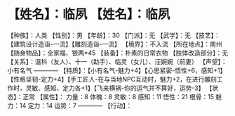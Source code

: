# 【姓名】：临夙 【姓名】：临夙
【种族】：人类
【性别】：男
【年龄】：30
【门派】：无
【武学】：无
【技艺】：【建筑设计造诣-一流】【雕刻造诣-一流】
【境界】：不入流
【所在地点】：南州
【随身物品】：全家福、银两*45
【装备】：朴素的日常衣物
【肢体改造部分】：无
【关系】：温科（友人）、十一（助手）、临灵（女儿）、汪婉婉（前妻）
【声望】：小有名气
————
【特质】：【小有名气-魅力+4】【心思紧密-悟性+6，感知+1】【性格坚韧-定力+4】【手工匠人-在与当地NPC互动时，魅力+2，在进行雕刻工作时，灵敏、感知、定力各+1】【飞来横祸-你的运气并不算好，运势-3】
【状态】：正常
【属性】：
力量：8
体魄：8
灵敏：8
感知：11
悟性：21
根骨：15
魅力：14
定力：14
运势：7
————
【行动】：